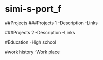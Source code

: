 # simi-s-port_f

##Projects
###Projects 1
-Description
-Links

###Projects 2
-Description
-Links

#Education
-High school

#work history
-Work place
